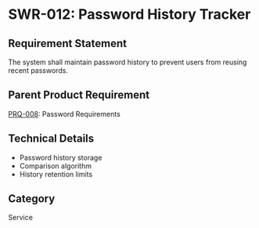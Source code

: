 # SWR-012: Password History Tracker

## Requirement Statement
The system shall maintain password history to prevent users from reusing recent passwords.

## Parent Product Requirement
[PRQ-008](../product_requirements/PRQ-008.md): Password Requirements

## Technical Details
- Password history storage
- Comparison algorithm
- History retention limits

## Category
Service